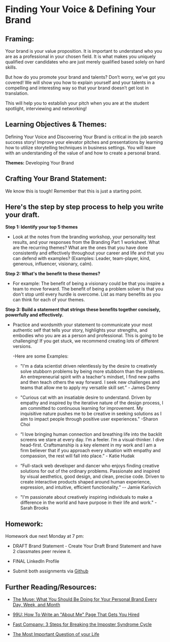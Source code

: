 # Finding Your Voice & Defining Your Brand

## Framing:
Your brand is your value proposition. It is important to understand who you are as a professional in your chosen field. It is what makes you uniquely qualified over candidates who are just merely qualified based solely on hard skills.

But how do you promote your brand and talents? Don’t worry, we’ve got you covered!  We will show you how to explain yourself and your talents in a compelling and interesting way so that your brand doesn’t get lost in translation.

This will help you to establish your pitch when you are at the student spotlight, interviewing and networking! 

## Learning Objectives & Themes:
Defining Your Voice and Discovering Your Brand is critical in the job search success story! Improve your elevator pitches and presentations by learning how to utilize storytelling techniques in business settings. You will leave with an understanding of the value of and how to create a personal brand. 

**Themes:** Developing Your Brand

## Crafting Your Brand Statement: 
We know this is tough! Remember that this is just a starting point. 

## Here's the step by step process to help you write your draft. 

**Step 1: Identify your top 5 themes** 
  - Look at the notes from the branding workshop, your personality test results, and your responses from the Branding Part 1 worksheet. What are the recurring themes? What are the ones that you have done consistently and effectively throughout your career and life and that you can defend with examples? (Examples: Leader, team-player, kind, generous, influencer, visionary, calm). 
  
**Step 2: What's the benefit to these themes?** 
- For example: The benefit of being a visionary could be that you inspire a team to move forward. The benefit of being a problem solver is that you don't stop until every hurdle is overcome. List as many benefits as you can think for each of your themes. 
  
**Step 3: Build a statement that strings these benefits together concisely, powerfully and effectively.** 
- Practice and wordsmith your statement to communicate your most authentic self that tells your story, highlights your strengths, and embodies who you are as a person and professional. This is going to be challenging! If you get stuck, we recommend creating lots of different versions.
    
    -Here are some Examples: 
    - "I'm a data scientist driven relentlessly by the desire to creatively solve stubborn problems by being more stubborn than the problems. An entrepreneurial spirit with a teacher's mindset, I find new paths and then teach others the way forward. I seek new challenges and teams that allow me to apply my versatile skill set.” - James Denny 

    - "Curious cat with an insatiable desire to understand. Driven by empathy and inspired by the iterative nature of the design process, I am committed to continuous learning for improvement. My inquisitive nature pushes me to be creative in seeking solutions as I aim to impact people through positive user experiences." -Sharon Choi 

    - “I love bringing human connection and breathing life into the backlit screens we stare at every day. I’m a feeler. I’m a visual-thinker. I dive head-first. Craftsmanship is a key element in my work and I am a firm believer that if you approach every situation with empathy and compassion, the rest will fall into place.” - Katie Hudak

    - “Full-stack web developer and dancer who enjoys finding creative solutions for out of the ordinary problems. Passionate and inspired by visual aesthetics, good design, and clean, precise code. Driven to create interactive products shaped around human experience, expression, and intuitive, efficient functionality.” -- Jamie Karlovich 

    - "I'm passionate about creatively inspiring individuals to make a difference in the world and have purpose in their life and work." - Sarah Brooks 


## Homework: 

Homework due next Monday at 7 pm: 

- DRAFT Brand Statement - Create Your Draft Brand Statement and have 2 classmates peer review it. 
- FINAL LinkedIn Profile

- Submit both assignments via [Github](https://github.com/ga-students/wdiroutcomes/blob/master/SubmittingHW.md)


## Further Reading/Resources:
- [The Muse: What You Should Be Doing for Your Personal Brand Every Day, Week, and Month](https://www.themuse.com/advice/what-you-should-be-doing-for-your-personal-brand-every-day-week-and-month?utm_source=Sailthru&utm_medium=email&utm_campaign=What%20You%20Should%20Be%20Doing%20for%20Your%20Personal%20Brand%20Every%20Day%2C%20Week%2C%20and%20Month&utm_term=Daily%20Email%20List)

- [99U: How To Write an "About Me" Page That Gets You Hired](http://99u.com/articles/51669/how-to-write-about-me-section?utm_source=Sailthru&utm_medium=email&utm_campaign=%2A%20New%20BOTW%20Template%209/13/15&utm_term=Sunday%20-%20Best%20of%20The%20Web)

- [Fast Company: 3 Steps for Breaking the Imposter Syndrome Cycle](http://www.fastcompany.com/3057504/work-smart/3-steps-for-breaking-the-imposter-syndrome-cycle?utm_source=mailchimp&utm_medium=email&utm_campaign=colead-daily-newsletter-featured&position=1&partner=newsletter&campaign_date=03082016)

- [The Most Important Question of your Life](https://markmanson.net/question)


